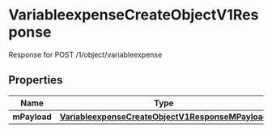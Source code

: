 

# VariableexpenseCreateObjectV1Response

Response for POST /1/object/variableexpense

## Properties

| Name | Type | Description | Notes |
|------------ | ------------- | ------------- | -------------|
|**mPayload** | [**VariableexpenseCreateObjectV1ResponseMPayload**](VariableexpenseCreateObjectV1ResponseMPayload.md) |  |  |



